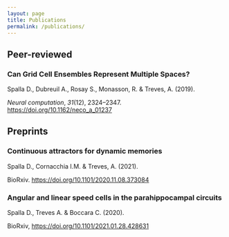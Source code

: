 ```yaml
---
layout: page
title: Publications
permalink: /publications/
---
```

## Peer-reviewed

### Can Grid Cell Ensembles Represent Multiple Spaces?

Spalla D., Dubreuil A., Rosay S., Monasson, R. & Treves, A. (2019). 

 *Neural computation*, *31*(12), 2324–2347. https://doi.org/10.1162/neco_a_01237



## Preprints

### Continuous attractors for dynamic memories

Spalla D., Cornacchia I.M. & Treves, A. (2021). 

 BioRxiv. https://doi.org/10.1101/2020.11.08.373084

### Angular and linear speed cells in the parahippocampal circuits

Spalla D., Treves A. & Boccara C. (2020).

BioRxiv, https://doi.org/10.1101/2021.01.28.428631
